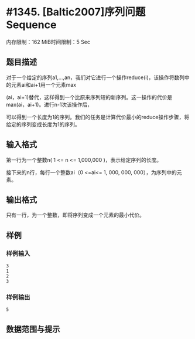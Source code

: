 # #1345. [Baltic2007]序列问题Sequence

内存限制：162 MiB时间限制：5 Sec

## 题目描述

对于一个给定的序列a1,&hellip;,an，我们对它进行一个操作reduce(i)，该操作将数列中的元素ai和ai+1用一个元素max

(ai，ai+1)替代，这样得到一个比原来序列短的新序列。这一操作的代价是max(ai，ai+1)。进行n-1次该操作后，

可以得到一个长度为1的序列。我们的任务是计算代价最小的reduce操作步骤，将给定的序列变成长度为1的序列。

## 输入格式

第一行为一个整数n( 1 <= n <= 1,000,000 )，表示给定序列的长度。

接下来的n行，每行一个整数ai（0 <=ai<= 1, 000, 000, 000），为序列中的元素。

## 输出格式

只有一行，为一个整数，即将序列变成一个元素的最小代价。

## 样例

### 样例输入

    
    3
    1
    2
    3
    

### 样例输出

    
    5
    

## 数据范围与提示
